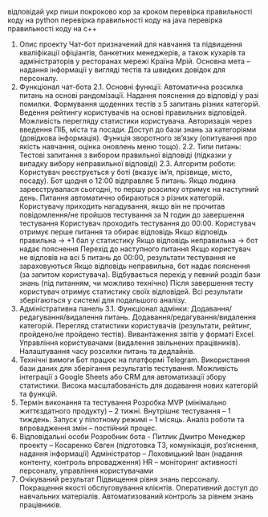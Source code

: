 відповідай укр
пиши покроково кор за кроком
перевірка правильності коду на python
перевірка правильності коду на java
перевірка правильності коду на c++



1. Опис проекту
Чат-бот призначений для навчання та підвищення кваліфікації офіціантів, банкетних менеджерів, а також кухарів та адміністраторів у ресторанах мережі Країна Мрій. Основна мета – надання інформації у вигляді тестів та швидких довідок для персоналу.
2. Функціонал чат-бота
2.1. Основні функції:
Автоматична розсилка питань на основі рандомізації.
Надання пояснення до відповіді у разі помилки.
Формування щоденних тестів з 5 запитань різних категорій.
Ведення рейтингу користувачів на основі правильних відповідей.
Можливість перегляду статистики користувача.
Авторизація через введення ПІБ, міста та посади.
Доступ до бази знань за категоріями (довідкова інформація).
Функція зворотного зв’язку (опитування про якість навчання, оцінка оновлень меню тощо).
2.2. Типи питань:
Тестові запитання з вибором правильної відповіді (підказки у випадку вибору неправильної відповіді)
2.3. Алгоритм роботи:
Користувач реєструється у боті (вказує ім’я, прізвище, місто, посаду).
Бот щодня о 12:00 відправляє 5 питань.
Якщо людина зареєструвалася сьогодні, то першу розсилку отримує на наступний день. 
Питання автоматично обираються з різних категорій. 
Користувачу приходить нагадування, якщо він не прочитав повідомлення/не пройшов тестування за N годин до завершення тестування
Користувач проходить тестування до 00:00.
Користувач отримує перше питання та обирає відповідь
Якщо відповідь правильна → +1 бал у статистику
Якщо відповідь неправильна → бот надає пояснення
Перехід до наступного питання
Якщо користувач не відповів на всі 5 питань до 00:00, результати тестування не зараховуються
Якщо відповідь неправильна, бот надає пояснення (за запитом користувача). Відбувається перехід у певний розділ бази знань (під питанням, чи можливо технічно)
Після завершення тесту користувач отримує статистику своїх відповідей.
Всі результати зберігаються у системі для подальшого аналізу.
3. Адміністративна панель
3.1. Функціонал адмінки:
Додавання/редагування/видалення питань.
Додавання/редагування/видалення категорій.
Перегляд статистики користувачів (результати, рейтинг, пройдено/не пройдено тестів).
Вивантаження звітів у форматі Excel.
Управління користувачами (видалення звільнених працівників).
Налаштування часу розсилки питань та дедлайнів.
4. Технічні вимоги
Бот працює на платформі Telegram.
Використання бази даних для зберігання результатів тестування.
Можливість інтеграції з Google Sheets або CRM для автоматизації збору статистики.
Висока масштабованість для додавання нових категорій та функцій.
5. Термін виконання та тестування
Розробка MVP (мінімально життєздатного продукту) – 2 тижні.
Внутрішнє тестування – 1 тиждень.
Запуск у пілотному режимі – 1 місяць.
Аналіз роботи та впровадження змін – постійний процес.
6. Відповідальні особи
Розробник бота - Питлик Дмитро
Менеджер проекту – Косаренко Євген (підготовка ТЗ, комунікація, роз’яснення, надання інформації)
Адміністратор – Лоховицький Іван (надання контенту, контроль впровадження)
HR – моніторинг активності персоналу, управління користувачами
7. Очікуваний результат
Підвищення рівня знань персоналу.
Покращення якості обслуговування клієнтів.
Оперативний доступ до навчальних матеріалів.
Автоматизований контроль за рівнем знань працівників.
